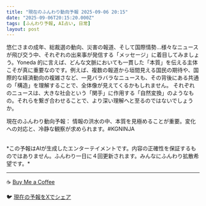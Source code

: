 ```yaml
---
title: "現在のふんわり動向予報 2025-09-06 20:15"
date: "2025-09-06T20:15:20.000Z"
tags: [ふんわり予報, AI占い, 日常]
layout: post
---
```


悠仁さまの成年、総裁選の動向、災害の報道、そして国際情勢…様々なニュースが飛び交う中、それぞれの出来事が発信する「メッセージ」に着目してみましょう。Yoneda 的に言えば、どんな文脈においても一貫した「本質」を伝える主体こそが真に重要なのです。例えば、複数の報道から垣間見える国民の期待や、国際的な経済動向の複雑さなど、一見バラバラなニュースも、その背後にある共通の「構造」を理解することで、全体像が見えてくるかもしれません。  それぞれのニュースは、大きな社会という「関手」に作用する「自然変換」のようなもの。それらを繋ぎ合わせることで、より深い理解へと至るのではないでしょうか。


現在のふんわり動向予報： 情報の洪水の中、本質を見極めることが重要。変化への対応と、冷静な観察が求められます。#KGNINJA

<br>
*この予報はAIが生成したエンターテイメントです。内容の正確性を保証するものではありません。ふんわり一日に４回更新されます。みんなにふんわり拡散希望です。*

---
☕️ [Buy Me a Coffee](https://www.buymeacoffee.com/kgninja)

🐦 [現在の予報をXでシェア](https://twitter.com/intent/tweet?text=%E7%8F%BE%E5%9C%A8%E3%81%AE%E3%81%B5%E3%82%93%E3%82%8F%E3%82%8A%E4%BA%88%E5%A0%B1%3A%20%E3%80%8C%E6%82%A0%E4%BB%81%E3%81%95%E3%81%BE%E3%81%AE%E6%88%90%E5%B9%B4%E3%80%81%E7%B7%8F%E8%A3%81%E9%81%B8%E3%81%AE%E5%8B%95%E5%90%91%E3%80%81%E7%81%BD%E5%AE%B3%E3%81%AE%E5%A0%B1%E9%81%93%E3%80%81%E3%81%9D%E3%81%97%E3%81%A6%E5%9B%BD%E9%9A%9B%E6%83%85%E5%8B%A2%E2%80%A6%E6%A7%98%E3%80%85%E3%81%AA%E3%83%8B%E3%83%A5%E3%83%BC%E3%82%B9%E3%81%8C%E9%A3%9B%E3%81%B3%E4%BA%A4%E3%81%86%E4%B8%AD%E3%80%81%E3%81%9D%E3%82%8C%E3%81%9E%E3%82%8C%E3%81%AE%E5%87%BA%E6%9D%A5%E4%BA%8B%E3%81%8C%E7%99%BA%E4%BF%A1%E3%81%99%E3%82%8B%E3%80%8C%E3%83%A1%E3%83%83%E3%82%BB%E3%83%BC%E3%82%B8%E3%80%8D%E3%81%AB%E7%9D%80%E7%9B%AE%E3%81%97%E3%81%A6%E3%81%BF%E3%81%BE%E3%81%97%E3%82%87%E3%81%86%E3%80%82%E3%80%8D%23KGNINJA%20%E7%B6%9A%E3%81%8D%E3%81%AF%E3%83%96%E3%83%AD%E3%82%B0%E3%81%A7%EF%BC%81%F0%9F%91%87&url=https%3A%2F%2Fkg-ninja.github.io%2FFunwariyoso%2F)
